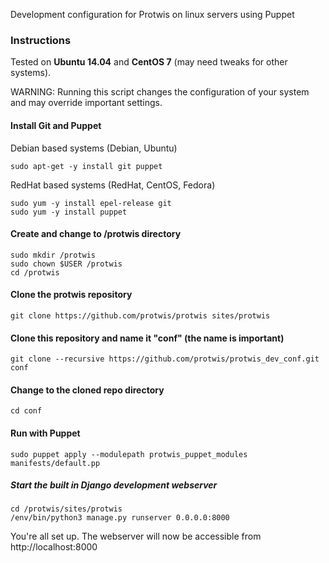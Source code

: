 Development configuration for Protwis on linux servers using Puppet

### Instructions

Tested on **Ubuntu 14.04** and **CentOS 7** (may need tweaks for other systems).

WARNING: Running this script changes the configuration of your system and may override important settings.

#### Install Git and Puppet

Debian based systems (Debian, Ubuntu)

    sudo apt-get -y install git puppet

RedHat based systems (RedHat, CentOS, Fedora)

    sudo yum -y install epel-release git
    sudo yum -y install puppet

#### Create and change to /protwis directory

    sudo mkdir /protwis
    sudo chown $USER /protwis
    cd /protwis

#### Clone the protwis repository

    git clone https://github.com/protwis/protwis sites/protwis

#### Clone this repository and name it "conf" (the name is important)

    git clone --recursive https://github.com/protwis/protwis_dev_conf.git conf

#### Change to the cloned repo directory

    cd conf

#### Run with Puppet

    sudo puppet apply --modulepath protwis_puppet_modules manifests/default.pp

##### Start the built in Django development webserver

    cd /protwis/sites/protwis
    /env/bin/python3 manage.py runserver 0.0.0.0:8000

You're all set up. The webserver will now be accessible from http://localhost:8000
